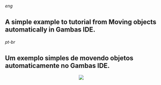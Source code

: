 ###### _eng_
## A simple example to tutorial from Moving objects automatically in Gambas IDE.

###### _pt-br_
## Um exemplo simples de movendo objetos automaticamente no Gambas IDE.

<center>
<img src="https://gitlab.com/uploads/-/system/group/avatar/1864020/gambas-ide-git-256.png">
</center>
